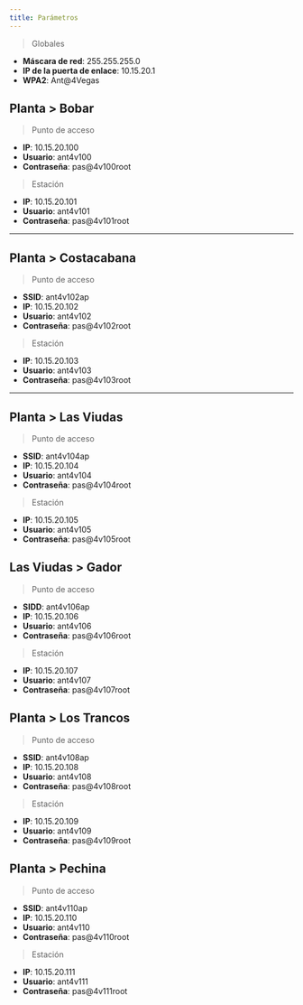 ```yaml
---
title: Parámetros
---
```


> Globales

- **Máscara de red**: 255.255.255.0
- **IP de la puerta de enlace**: 10.15.20.1
- **WPA2**: Ant@4Vegas

## Planta > Bobar

> Punto de acceso

- **IP**: 10.15.20.100
- **Usuario**: ant4v100
- **Contraseña**: pas@4v100root

> Estación

- **IP**: 10.15.20.101
- **Usuario**: ant4v101
- **Contraseña**: pas@4v101root

***

## Planta > Costacabana

> Punto de acceso

- **SSID**: ant4v102ap
- **IP**: 10.15.20.102
- **Usuario**: ant4v102
- **Contraseña**: pas@4v102root

> Estación

- **IP**: 10.15.20.103
- **Usuario**: ant4v103
- **Contraseña**: pas@4v103root

***

## Planta > Las Viudas

> Punto de acceso

- **SSID**: ant4v104ap
- **IP**: 10.15.20.104
- **Usuario**: ant4v104
- **Contraseña**: pas@4v104root

> Estación

- **IP**: 10.15.20.105
- **Usuario**: ant4v105
- **Contraseña**: pas@4v105root

## Las Viudas > Gador

> Punto de acceso

- **SIDD**: ant4v106ap
- **IP**: 10.15.20.106
- **Usuario**: ant4v106
- **Contraseña**: pas@4v106root

> Estación

- **IP**: 10.15.20.107
- **Usuario**: ant4v107
- **Contraseña**: pas@4v107root

## Planta > Los Trancos

> Punto de acceso

- **SSID**: ant4v108ap
- **IP**: 10.15.20.108
- **Usuario**: ant4v108
- **Contraseña**: pas@4v108root

> Estación

- **IP**: 10.15.20.109
- **Usuario**: ant4v109
- **Contraseña**: pas@4v109root

## Planta > Pechina

> Punto de acceso

- **SSID**: ant4v110ap
- **IP**: 10.15.20.110
- **Usuario**: ant4v110
- **Contraseña**: pas@4v110root

> Estación

- **IP**: 10.15.20.111
- **Usuario**: ant4v111
- **Contraseña**: pas@4v111root
